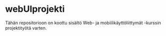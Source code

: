 # webUIprojekti
Tähän repositorioon on koottu sisältö Web- ja mobiilikäyttöliittymät -kurssin projektityötä varten.

